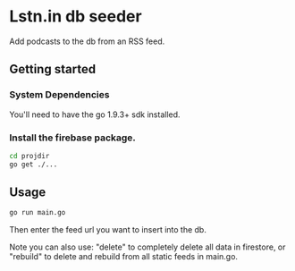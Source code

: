 # Lstn.in db seeder

Add podcasts to the db from an RSS feed. 

## Getting started

### System Dependencies

You'll need to have the go 1.9.3+ sdk installed. 


### Install the firebase package.

```bash
cd projdir
go get ./...
```

## Usage

```bash
go run main.go
```

Then enter the feed url you want to insert into the db. 

Note you can also use: "delete" to completely delete all data in firestore, or "rebuild" to delete and rebuild from all static feeds in main.go.